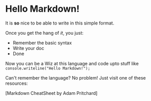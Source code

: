 # Hello Markdown!

It is **so** nice to be able to write in this simple format.

Once you get the hang of *it*, you just:

* Remember the basic syntax
* Write your doc
* Done

Now you can be a Wiz at this language and code upto stuff like `console.writeline("Hello Markdown!");`

Can't remember the language? No problem! Just visit one of these resources:

[Markdown CheatSheet by Adam Pritchard]
